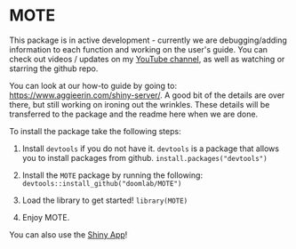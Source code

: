 # MOTE

This package is in active development - currently we are debugging/adding information to each function and working on the user's guide. You can check out videos / updates on my [YouTube channel](https://www.youtube.com/channel/UCMdihazndR0f9XBoSXWqnYg), as well as watching or starring the github repo.

You can look at our how-to guide by going to: https://www.aggieerin.com/shiny-server/. A good bit of the details are over there, but still working on ironing out the wrinkles. These details will be transferred to the package and the readme here when we are done.  

To install the package take the following steps:

1) Install `devtools` if you do not have it. `devtools` is a package that allows you to install packages from github.
`install.packages("devtools")`

2) Install the `MOTE` package by running the following:
`devtools::install_github("doomlab/MOTE")`

3) Load the library to get started!
`library(MOTE)`

4) Enjoy MOTE. 

You can also use the [Shiny App](https://shiny.aggieeerin.com:3838/MOTE)!